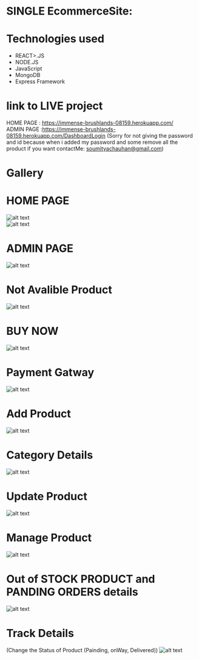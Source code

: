 # SINGLE EcommerceSite:

# Technologies used
<ul>
  <li>REACT>.JS</li>
  <li>NODE.JS</li>
  <li>JavaScript</li>
  <li>MongoDB</li>
  <li>Express Framework</li>
</ul>




# link to LIVE project

HOME PAGE : https://immense-brushlands-08159.herokuapp.com/  <br>
ADMIN PAGE :https://immense-brushlands-08159.herokuapp.com/DashboardLogin  (Sorry for not giving the password and id because when i  added  my password and some remove all the product if you want contactMe: soumityachauhan@gmail.com)


# Gallery
  # HOME PAGE
![alt text](https://github.com/soumitya0/EcommerceSite_AdminPanel/blob/master/1.PNG)<br>
![alt text](https://github.com/soumitya0/EcommerceSite_AdminPanel/blob/master/2.PNG)<br>

  # ADMIN PAGE
![alt text](https://github.com/soumitya0/EcommerceSite_AdminPanel/blob/master/ADMIN%20Panel.PNG)<br>

# Not Avalible Product
![alt text](https://github.com/soumitya0/EcommerceSite_AdminPanel/blob/master/Not%20Avaliable.PNG)<br>

# BUY NOW
![alt text](https://github.com/soumitya0/EcommerceSite_AdminPanel/blob/master/Buy%20Now.PNG)<br>

# Payment Gatway
![alt text](https://github.com/soumitya0/EcommerceSite_AdminPanel/blob/master/PaymentGatway.PNG)<br>


# Add Product 
![alt text](https://github.com/soumitya0/EcommerceSite_AdminPanel/blob/master/ADD_PRODUCT.PNG)<br>


# Category Details
![alt text](https://github.com/soumitya0/EcommerceSite_AdminPanel/blob/master/CATEGORY%20DETAILS.PNG)<br>


# Update Product
![alt text](https://github.com/soumitya0/EcommerceSite_AdminPanel/blob/master/EDITPRODUCT.PNG)<br>


# Manage Product
![alt text](https://github.com/soumitya0/EcommerceSite_AdminPanel/blob/master/MANAGE_PRODUCT.PNG)<br>

# Out of STOCK PRODUCT  and PANDING ORDERS details
![alt text](https://github.com/soumitya0/EcommerceSite_AdminPanel/blob/master/OUT_OF_STOCK%20PANDING_ORDER.PNG)<br>

# Track Details
 (Change the Status of Product (Painding, onWay, Delivered))
![alt text](https://github.com/soumitya0/EcommerceSite_AdminPanel/blob/master/TRACKORDERDETAILS.PNG)<br>



